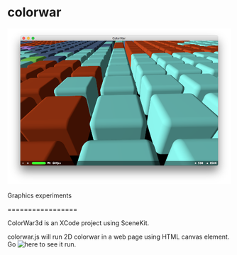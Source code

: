 # colorwar

![Screen Shot](https://github.com/dreadsword/colorwar/blob/master/Screen%20Shot%202018-01-25%20at%208.43.34%20PM.png)

Graphics experiments

=================

ColorWar3d is an XCode project using SceneKit.

colorwar.js will run 2D colorwar in a web page using HTML canvas element. Go ![here](http://www.z11p.com/colorwar/) to see it run.
